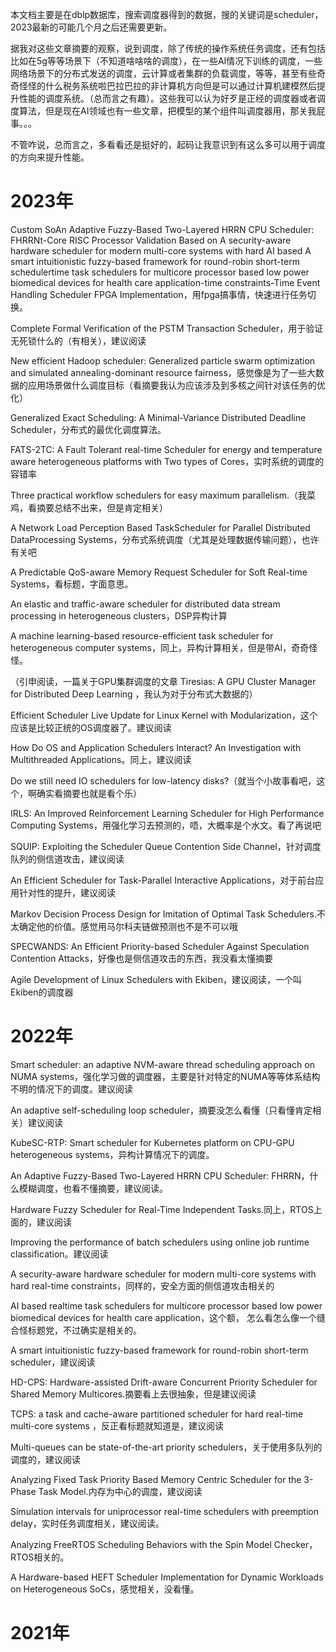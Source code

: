 本文档主要是在dblp数据库，搜索调度器得到的数据，搜的关键词是scheduler，2023最新的可能几个月之后还需要更新。

据我对这些文章摘要的观察，说到调度，除了传统的操作系统任务调度，还有包括比如在5g等等场景下（不知道啥啥啥的调度），在一些AI情况下训练的调度，一些网络场景下的分布式发送的调度，云计算或者集群的负载调度，等等，甚至有些奇奇怪怪的什么税务系统啦巴拉巴拉的非计算机方向但是可以通过计算机建模然后提升性能的调度系统。（总而言之有趣）。这些我可以认为好歹是正经的调度器或者调度算法，但是现在AI领域也有一些文章，把模型的某个组件叫调度器用，那关我屁事。。。

不管咋说，总而言之，多看看还是挺好的，起码让我意识到有这么多可以用于调度的方向来提升性能。

# 2023年

Custom SoAn Adaptive Fuzzy-Based Two-Layered HRRN CPU Scheduler: FHRRNt-Core RISC Processor Validation Based on A security-aware hardware scheduler for modern multi-core systems with hard AI based A smart intuitionistic fuzzy-based framework for round-robin short-term schedulertime task schedulers for multicore processor based low power biomedical devices for health care application-time constraints-Time Event Handling Scheduler FPGA Implementation，用fpga搞事情，快速进行任务切换。

Complete Formal Verification of the PSTM Transaction Scheduler，用于验证无死锁什么的（有相关），建议阅读

New efficient Hadoop scheduler: Generalized particle swarm optimization and simulated annealing-dominant resource fairness，感觉像是为了一些大数据的应用场景做什么调度目标（看摘要我认为应该涉及到多核之间针对该任务的优化）

Generalized Exact Scheduling: A Minimal-Variance Distributed Deadline Scheduler，分布式的最优化调度算法。

FATS-2TC: A Fault Tolerant real-time Scheduler for energy and temperature aware heterogeneous platforms with Two types of Cores，实时系统的调度的容错率

Three practical workflow schedulers for easy maximum parallelism.（我菜鸡，看摘要总结不出来，但是肯定相关）

A Network Load Perception Based TaskScheduler for Parallel Distributed DataProcessing Systems，分布式系统调度（尤其是处理数据传输问题），也许有关吧

A Predictable QoS-aware Memory Request Scheduler for Soft Real-time Systems，看标题，字面意思。

An elastic and traffic-aware scheduler for distributed data stream processing in heterogeneous clusters，DSP异构计算

A machine learning-based resource-efficient task scheduler for heterogeneous computer systems，同上，异构计算相关，但是带AI，奇奇怪怪。

（引申阅读，一篇关于GPU集群调度的文章 Tiresias: A GPU Cluster Manager for Distributed Deep Learning ，我认为对于分布式大数据的）

Efficient Scheduler Live Update for Linux Kernel with Modularization，这个应该是比较正统的OS调度器了。建议阅读

How Do OS and Application Schedulers Interact? An Investigation with Multithreaded Applications。同上，建议阅读

Do we still need IO schedulers for low-latency disks?（就当个小故事看吧，这个，啊确实看摘要也就是看个乐）

IRLS: An Improved Reinforcement Learning Scheduler for High Performance Computing Systems，用强化学习去预测的，唔，大概率是个水文。看了再说吧

SQUIP: Exploiting the Scheduler Queue Contention Side Channel，针对调度队列的侧信道攻击，建议阅读

An Efficient Scheduler for Task-Parallel Interactive Applications，对于前台应用针对性的提升，建议阅读

Markov Decision Process Design for Imitation of Optimal Task Schedulers.不太确定他的价值。感觉用马尔科夫链做预测也不是不可以哦

SPECWANDS: An Efficient Priority-based Scheduler Against Speculation Contention Attacks，好像也是侧信道攻击的东西，我没看太懂摘要

Agile Development of Linux Schedulers with Ekiben，建议阅读，一个叫Ekiben的调度器



# 2022年

Smart scheduler: an adaptive NVM-aware thread scheduling approach on NUMA systems，强化学习做的调度器，主要是针对特定的NUMA等等体系结构不明的情况下的调度。建议阅读

An adaptive self-scheduling loop scheduler，摘要没怎么看懂（只看懂肯定相关）建议阅读

KubeSC-RTP: Smart scheduler for Kubernetes platform on CPU-GPU heterogeneous systems，异构计算情况下的调度。

An Adaptive Fuzzy-Based Two-Layered HRRN CPU Scheduler: FHRRN，什么模糊调度，也看不懂摘要，建议阅读。

Hardware Fuzzy Scheduler for Real-Time Independent Tasks.同上，RTOS上面的，建议阅读

Improving the performance of batch schedulers using online job runtime classification。建议阅读

A security-aware hardware scheduler for modern multi-core systems with hard real-time constraints，同样的，安全方面的侧信道攻击相关的

AI based realtime task schedulers for multicore processor based low power biomedical devices for health care application，这个额， 怎么看怎么像一个缝合怪标题党，不过确实是相关的。

A smart intuitionistic fuzzy-based framework for round-robin short-term scheduler，建议阅读

HD-CPS: Hardware-assisted Drift-aware Concurrent Priority Scheduler for Shared Memory Multicores.摘要看上去很抽象，但是建议阅读

TCPS: a task and cache-aware partitioned scheduler for hard real-time multi-core systems ，反正看标题就知道是，建议阅读

Multi-queues can be state-of-the-art priority schedulers，关于使用多队列的调度的，建议阅读

Analyzing Fixed Task Priority Based Memory Centric Scheduler for the 3-Phase Task Model.内存为中心的调度，建议阅读

Simulation intervals for uniprocessor real-time schedulers with preemption delay，实时任务调度相关，建议阅读。

Analyzing FreeRTOS Scheduling Behaviors with the Spin Model Checker，RTOS相关的。

A Hardware-based HEFT Scheduler Implementation for Dynamic Workloads on Heterogeneous SoCs，感觉相关，没看懂。



# 2021年


